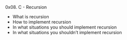 0x08. C - Recursion

- What is recursion
- How to implement recursion
- In what situations you should implement recursion
- In what situations you shouldn’t implement recursion


